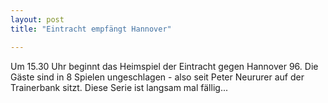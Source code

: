 ```yaml
---
layout: post
title: "Eintracht empfängt Hannover"

---
```


Um 15.30 Uhr beginnt das Heimspiel der Eintracht gegen Hannover 96. Die Gäste sind in 8 Spielen ungeschlagen - also seit Peter Neururer auf der Trainerbank sitzt. Diese Serie ist langsam mal fällig...


